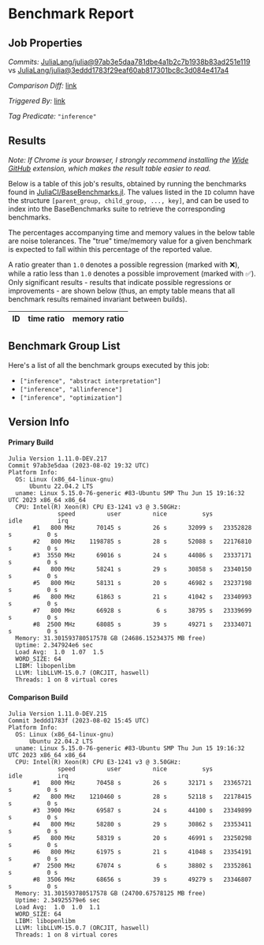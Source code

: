 # Benchmark Report

## Job Properties

*Commits:* [JuliaLang/julia@97ab3e5daa781dbe4a1b2c7b1938b83ad251e119](https://github.com/JuliaLang/julia/commit/97ab3e5daa781dbe4a1b2c7b1938b83ad251e119) vs [JuliaLang/julia@3eddd1783f29eaf60ab817301bc8c3d084e417a4](https://github.com/JuliaLang/julia/commit/3eddd1783f29eaf60ab817301bc8c3d084e417a4)

*Comparison Diff:* [link](https://github.com/JuliaLang/julia/compare/3eddd1783f29eaf60ab817301bc8c3d084e417a4..97ab3e5daa781dbe4a1b2c7b1938b83ad251e119)

*Triggered By:* [link](https://github.com/JuliaLang/julia/pull/50768#issuecomment-1662862229)

*Tag Predicate:* `"inference"`

## Results

*Note: If Chrome is your browser, I strongly recommend installing the [Wide GitHub](https://chrome.google.com/webstore/detail/wide-github/kaalofacklcidaampbokdplbklpeldpj?hl=en)
extension, which makes the result table easier to read.*

Below is a table of this job's results, obtained by running the benchmarks found in
[JuliaCI/BaseBenchmarks.jl](https://github.com/JuliaCI/BaseBenchmarks.jl). The values
listed in the `ID` column have the structure `[parent_group, child_group, ..., key]`,
and can be used to index into the BaseBenchmarks suite to retrieve the corresponding
benchmarks.

The percentages accompanying time and memory values in the below table are noise tolerances. The "true"
time/memory value for a given benchmark is expected to fall within this percentage of the reported value.

A ratio greater than `1.0` denotes a possible regression (marked with :x:), while a ratio less
than `1.0` denotes a possible improvement (marked with :white_check_mark:). Only significant results - results
that indicate possible regressions or improvements - are shown below (thus, an empty table means that all
benchmark results remained invariant between builds).

| ID | time ratio | memory ratio |
|----|------------|--------------|

## Benchmark Group List

Here's a list of all the benchmark groups executed by this job:

- `["inference", "abstract interpretation"]`
- `["inference", "allinference"]`
- `["inference", "optimization"]`

## Version Info

#### Primary Build

```
Julia Version 1.11.0-DEV.217
Commit 97ab3e5daa (2023-08-02 19:32 UTC)
Platform Info:
  OS: Linux (x86_64-linux-gnu)
      Ubuntu 22.04.2 LTS
  uname: Linux 5.15.0-76-generic #83-Ubuntu SMP Thu Jun 15 19:16:32 UTC 2023 x86_64 x86_64
  CPU: Intel(R) Xeon(R) CPU E3-1241 v3 @ 3.50GHz: 
              speed         user         nice          sys         idle          irq
       #1   800 MHz      70145 s         26 s      32099 s   23352828 s          0 s
       #2   800 MHz    1198785 s         28 s      52088 s   22176810 s          0 s
       #3  3550 MHz      69016 s         24 s      44086 s   23337171 s          0 s
       #4   800 MHz      58241 s         29 s      30858 s   23340150 s          0 s
       #5   800 MHz      58131 s         20 s      46982 s   23237198 s          0 s
       #6   800 MHz      61863 s         21 s      41042 s   23340993 s          0 s
       #7   800 MHz      66928 s          6 s      38795 s   23339699 s          0 s
       #8  2500 MHz      68085 s         39 s      49271 s   23334071 s          0 s
  Memory: 31.301593780517578 GB (24686.15234375 MB free)
  Uptime: 2.347924e6 sec
  Load Avg:  1.0  1.07  1.5
  WORD_SIZE: 64
  LIBM: libopenlibm
  LLVM: libLLVM-15.0.7 (ORCJIT, haswell)
  Threads: 1 on 8 virtual cores

```

#### Comparison Build

```
Julia Version 1.11.0-DEV.215
Commit 3eddd1783f (2023-08-02 15:45 UTC)
Platform Info:
  OS: Linux (x86_64-linux-gnu)
      Ubuntu 22.04.2 LTS
  uname: Linux 5.15.0-76-generic #83-Ubuntu SMP Thu Jun 15 19:16:32 UTC 2023 x86_64 x86_64
  CPU: Intel(R) Xeon(R) CPU E3-1241 v3 @ 3.50GHz: 
              speed         user         nice          sys         idle          irq
       #1   800 MHz      70458 s         26 s      32171 s   23365721 s          0 s
       #2   800 MHz    1210460 s         28 s      52118 s   22178415 s          0 s
       #3  3900 MHz      69587 s         24 s      44100 s   23349899 s          0 s
       #4   800 MHz      58280 s         29 s      30862 s   23353411 s          0 s
       #5   800 MHz      58319 s         20 s      46991 s   23250298 s          0 s
       #6   800 MHz      61975 s         21 s      41048 s   23354191 s          0 s
       #7  2500 MHz      67074 s          6 s      38802 s   23352861 s          0 s
       #8  3506 MHz      68656 s         39 s      49279 s   23346807 s          0 s
  Memory: 31.301593780517578 GB (24700.67578125 MB free)
  Uptime: 2.34925579e6 sec
  Load Avg:  1.0  1.0  1.1
  WORD_SIZE: 64
  LIBM: libopenlibm
  LLVM: libLLVM-15.0.7 (ORCJIT, haswell)
  Threads: 1 on 8 virtual cores

```
